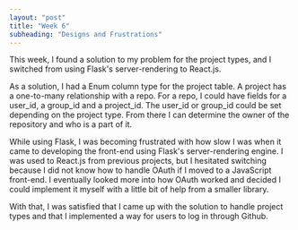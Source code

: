 ```yaml
---
layout: "post"
title: "Week 6"
subheading: "Designs and Frustrations"
---
```


This week, I found a solution to my problem for the project types, and I switched from using Flask's server-rendering to React.js.


As a solution, I had a Enum column type for the project table.
A project has a one-to-many relationship with a repo.
For a repo, I could have fields for a user_id, a group_id and a project_id.
The user_id or group_id could be set depending on the project type.
From there I can determine the owner of the repository and who is a part of it.

While using Flask, I was becoming frustrated with how slow I was when it came to developing the front-end using Flask's server-rendering engine.
I was used to React.js from previous projects, but I hesitated switching because I did not know how to handle OAuth if I moved to a JavaScript front-end.
I eventually looked more into how OAuth worked and decided I could implement it myself with a little bit of help from a smaller library.

With that, I was satisfied that I came up with the solution to handle project types and that I implemented a way for users to log in through Github.
